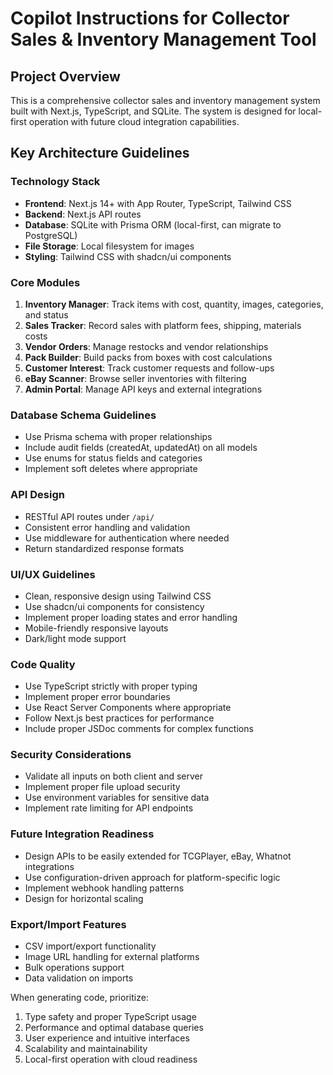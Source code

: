 # Copilot Instructions for Collector Sales & Inventory Management Tool

<!-- Use this file to provide workspace-specific custom instructions to Copilot. For more details, visit https://code.visualstudio.com/docs/copilot/copilot-customization#_use-a-githubcopilotinstructionsmd-file -->

## Project Overview
This is a comprehensive collector sales and inventory management system built with Next.js, TypeScript, and SQLite. The system is designed for local-first operation with future cloud integration capabilities.

## Key Architecture Guidelines

### Technology Stack
- **Frontend**: Next.js 14+ with App Router, TypeScript, Tailwind CSS
- **Backend**: Next.js API routes
- **Database**: SQLite with Prisma ORM (local-first, can migrate to PostgreSQL)
- **File Storage**: Local filesystem for images
- **Styling**: Tailwind CSS with shadcn/ui components

### Core Modules
1. **Inventory Manager**: Track items with cost, quantity, images, categories, and status
2. **Sales Tracker**: Record sales with platform fees, shipping, materials costs
3. **Vendor Orders**: Manage restocks and vendor relationships
4. **Pack Builder**: Build packs from boxes with cost calculations
5. **Customer Interest**: Track customer requests and follow-ups
6. **eBay Scanner**: Browse seller inventories with filtering
7. **Admin Portal**: Manage API keys and external integrations

### Database Schema Guidelines
- Use Prisma schema with proper relationships
- Include audit fields (createdAt, updatedAt) on all models
- Use enums for status fields and categories
- Implement soft deletes where appropriate

### API Design
- RESTful API routes under `/api/`
- Consistent error handling and validation
- Use middleware for authentication where needed
- Return standardized response formats

### UI/UX Guidelines
- Clean, responsive design using Tailwind CSS
- Use shadcn/ui components for consistency
- Implement proper loading states and error handling
- Mobile-friendly responsive layouts
- Dark/light mode support

### Code Quality
- Use TypeScript strictly with proper typing
- Implement proper error boundaries
- Use React Server Components where appropriate
- Follow Next.js best practices for performance
- Include proper JSDoc comments for complex functions

### Security Considerations
- Validate all inputs on both client and server
- Implement proper file upload security
- Use environment variables for sensitive data
- Implement rate limiting for API endpoints

### Future Integration Readiness
- Design APIs to be easily extended for TCGPlayer, eBay, Whatnot integrations
- Use configuration-driven approach for platform-specific logic
- Implement webhook handling patterns
- Design for horizontal scaling

### Export/Import Features
- CSV import/export functionality
- Image URL handling for external platforms
- Bulk operations support
- Data validation on imports

When generating code, prioritize:
1. Type safety and proper TypeScript usage
2. Performance and optimal database queries
3. User experience and intuitive interfaces
4. Scalability and maintainability
5. Local-first operation with cloud readiness
